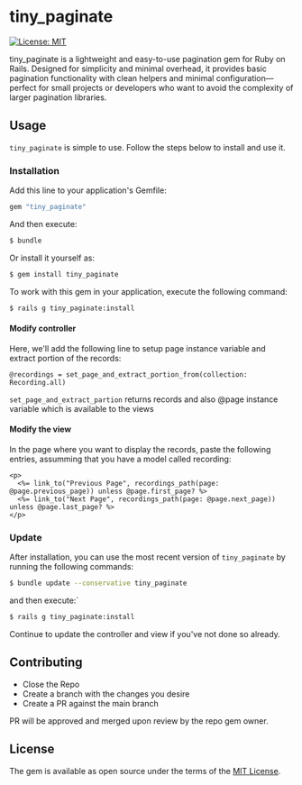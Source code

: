 # tiny\_paginate
  [![License: MIT](https://img.shields.io/badge/License-MIT-yellow.svg)](https://opensource.org/licenses/MIT)

tiny_paginate is a lightweight and easy-to-use pagination gem for Ruby on Rails. Designed for simplicity and minimal overhead, it provides basic pagination functionality with clean helpers and minimal configuration—perfect for small projects or developers who want to avoid the complexity of larger pagination libraries.

## Usage
`tiny_paginate` is simple to use. Follow the steps below to install and use it.

### Installation
Add this line to your application's Gemfile:

```ruby
gem "tiny_paginate"
```

And then execute:
```bash
$ bundle
```

Or install it yourself as:
```bash
$ gem install tiny_paginate
```
To work with this gem in your application, execute the following command:
 ```bash
$ rails g tiny_paginate:install
```

#### Modify controller
Here, we'll add the following line to setup page instance variable and extract portion of the records:
 
```
@recordings = set_page_and_extract_portion_from(collection: Recording.all)
```
`set_page_and_extract_partion` returns records and also @page instance variable which is available to the views

#### Modify the view
In the page where you want to display the records, paste the following entries, assumming that you have a model called recording:
```
<p>
  <%= link_to("Previous Page", recordings_path(page: @page.previous_page)) unless @page.first_page? %>
  <%= link_to("Next Page", recordings_path(page: @page.next_page)) unless @page.last_page? %>
</p>  
```

### Update
After installation, you can use the most recent version of `tiny_paginate` by running the following commands:
```bash
$ bundle update --conservative tiny_paginate
```
and then execute:`
```bash
$ rails g tiny_paginate:install
```
Continue to update the controller and view if you've not done so already.


## Contributing
* Close the Repo
* Create a branch with the changes you desire
* Create a PR against the main branch 

PR will be approved and merged upon review by the repo gem owner.

## License
The gem is available as open source under the terms of the [MIT License](https://opensource.org/licenses/MIT).
